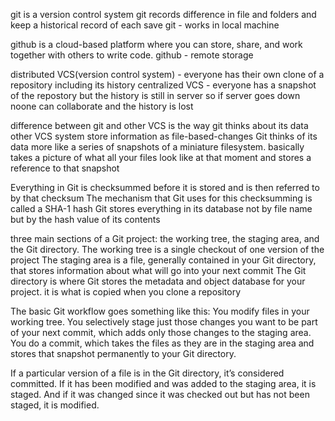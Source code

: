git is a version control system
git records difference in file and folders and keep a historical record of each save
git - works in local machine

github is a cloud-based platform where you can store, share, and work together with others to write code.
github - remote storage

distributed VCS(version control system) - everyone has their own clone of a repository including its history
centralized VCS - everyone has a snapshot of the repostory but the history is still in server so if server goes down noone can collaborate and the history is  lost

difference between git and other VCS is the way git thinks about its data
other VCS system store information as file-based-changes
Git thinks of its data more like a series of snapshots of a miniature filesystem. basically takes a picture of what all your files look like at that moment and stores a reference to that snapshot

Everything in Git is checksummed before it is stored and is then referred to by that checksum
The mechanism that Git uses for this checksumming is called a SHA-1 hash
Git stores everything in its database not by file name but by the hash value of its contents

three main sections of a Git project: the working tree, the staging area, and the Git directory.
The working tree is a single checkout of one version of the project
The staging area is a file, generally contained in your Git directory, that stores information about what will go into your next commit
The Git directory is where Git stores the metadata and object database for your project. it is what is copied when you clone a repository 


The basic Git workflow goes something like this:
    You modify files in your working tree.
    You selectively stage just those changes you want to be part of your next commit, which adds only those changes to the staging area.
    You do a commit, which takes the files as they are in the staging area and stores that snapshot permanently to your Git directory.

If a particular version of a file is in the Git directory, it’s considered committed. If it has been modified and was added to the staging area, it is staged. And if it was changed since it was checked out but has not been staged, it is modified.


